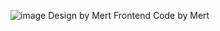 ![image](https://github.com/OctaneXYZ/General-Menu-Dinero-V0.5/assets/85639139/40af92cf-eb04-4952-9101-18c484371c11)
Design by Mert
Frontend Code by Mert

